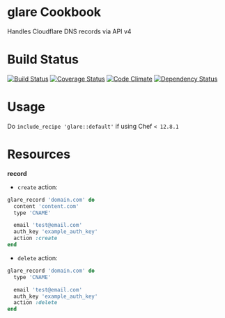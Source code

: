 glare Cookbook
====================

Handles Cloudflare DNS records via API v4


Build Status
============

[![Build Status](https://travis-ci.org/peertransfer/glare-cookbook.svg?branch=master)](https://travis-ci.org/peertransfer/glare-cookbook)
[![Coverage Status](https://coveralls.io/repos/github/peertransfer/glare-cookbook/badge.svg?branch=master)](https://coveralls.io/github/peertransfer/glare-cookbook?branch=master)
[![Code Climate](https://codeclimate.com/github/peertransfer/glare-cookbook/badges/gpa.svg)](https://codeclimate.com/github/peertransfer/glare-cookbook)
[![Dependency Status](https://gemnasium.com/peertransfer/glare-cookbook.svg)](https://gemnasium.com/peertransfer/glare-cookbook)

Usage
=====

Do `include_recipe 'glare::default'` if using Chef `< 12.8.1`

Resources
=========

**record**

- `create` action:

```ruby
glare_record 'domain.com' do
  content 'content.com'
  type 'CNAME'

  email 'test@email.com'
  auth_key 'example_auth_key'
  action :create
end
```

- `delete` action:

```ruby
glare_record 'domain.com' do
  type 'CNAME'

  email 'test@email.com'
  auth_key 'example_auth_key'
  action :delete
end
```
